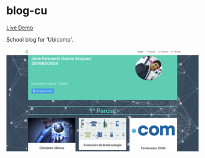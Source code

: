 # blog-cu

[Live Demo](https://fergv.github.io/blog-cu/)

School blog for 'Ubicomp'.

![Demo image](./img/demo.png "Demo image")
